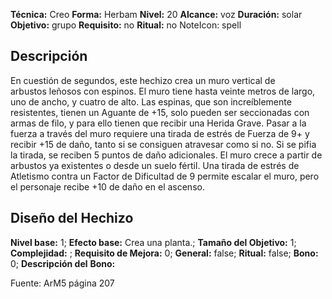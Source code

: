 
**Técnica:** Creo
**Forma:** Herbam
**Nivel:** 20
**Alcance:** voz 
**Duración:** solar  
**Objetivo:** grupo
**Requisito:** no
**Ritual:** no
NoteIcon: spell




## Descripción 
<p>En cuestión de segundos, este hechizo crea un muro vertical de arbustos leñosos con espinos. El muro tiene hasta veinte metros de largo, uno de ancho, y cuatro de alto. Las espinas, que son increíblemente resistentes, tienen un Aguante de +15, solo pueden ser seccionadas con armas de filo, y para ello tienen que recibir una Herida Grave. Pasar a la fuerza a través del muro requiere una tirada de estrés de Fuerza de 9+ y recibir +15 de daño, tanto si se consiguen atravesar como si no. Si se pifia la tirada, se reciben 5 puntos de daño adicionales. El muro crece a partir de arbustos ya existentes o desde un suelo fértil. Una tirada de estrés de Atletismo contra un Factor de Dificultad de 9 permite escalar el muro, pero el personaje recibe +10 de daño en el ascenso.</p>

## Diseño del Hechizo 

**Nivel base:** 1; **Efecto base:** Crea una planta.;  **Tamaño del **Objetivo:**** 1; **Complejidad:** ; **Requisito de Mejora:** 0; **General:** false; **Ritual:** false; **Bono:** 0; **Descripción del** **Bono:** 

Fuente: ArM5 página 207